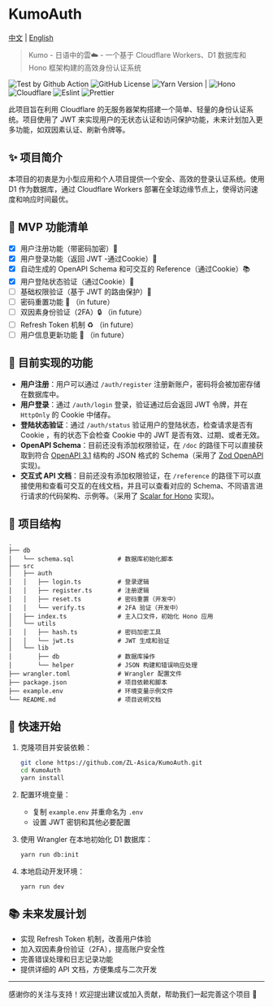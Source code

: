 # KumoAuth

[中文](./README.md) | [English](./README_EN.md)

> Kumo - 日语中的雲☁️ - 一个基于 Cloudflare Workers、D1 数据库和 Hono 框架构建的高效身份认证系统

![Test by Github Action](https://img.shields.io/github/actions/workflow/status/ZL-Asica/KumoAuth/auto-test.yml?logo=github&label=Test) ![GitHub License](https://img.shields.io/github/license/ZL-Asica/KumoAuth) ![Yarn Version](https://img.shields.io/github/package-json/packageManager/ZL-Asica/KumoAuth?label=&logo=yarn&logoColor=fff) | ![Hono](https://img.shields.io/badge/Hono-E36002?logo=hono&logoColor=fff) ![Cloudflare](https://img.shields.io/badge/Cloudflare-F38020?logo=Cloudflare&logoColor=white) ![Eslint](https://img.shields.io/badge/eslint-4B32C3?logo=eslint&logoColor=white) ![Prettier](https://img.shields.io/badge/Prettier-F7B93E?logo=Prettier&logoColor=white)

此项目旨在利用 Cloudflare 的无服务器架构搭建一个简单、轻量的身份认证系统。项目使用了 JWT 来实现用户的无状态认证和访问保护功能，未来计划加入更多功能，如双因素认证、刷新令牌等。

## ✨ 项目简介

本项目的初衷是为小型应用和个人项目提供一个安全、高效的登录认证系统。使用 D1 作为数据库，通过 Cloudflare Workers 部署在全球边缘节点上，使得访问速度和响应时间最优。

## 🎯 MVP 功能清单

- [x] 用户注册功能（带密码加密）📝
- [x] 用户登录功能（返回 JWT -通过Cookie）🔑
- [x] 自动生成的 OpenAPI Schema 和可交互的 Reference（通过Cookie）📚
- [x] 用户登陆状态验证（通过Cookie）🔄
- [ ] 基础权限验证（基于 JWT 的路由保护）🔐
- [ ] 密码重置功能 🔄 （in future）
- [ ] 双因素身份验证（2FA）🔒 （in future）
- [ ] Refresh Token 机制 ♻️ （in future）
- [ ] 用户信息更新功能 👤 （in future）

## 📜 目前实现的功能

- **用户注册**：用户可以通过 `/auth/register` 注册新账户，密码将会被加密存储在数据库中。
- **用户登录**：通过 `/auth/login` 登录，验证通过后会返回 JWT 令牌，并在 `HttpOnly` 的 Cookie 中储存。
- **登陆状态验证**：通过 `/auth/status` 验证用户的登陆状态，检查请求是否有 Cookie ，有的状态下会检查 Cookie 中的 JWT 是否有效、过期、或者无效。
- **OpenAPI Schema**：目前还没有添加权限验证，在 `/doc` 的路径下可以直接获取到符合 [OpenAPI 3.1](https://spec.openapis.org/oas/v3.1.0.html) 结构的 JSON 格式的 Schema（采用了 [Zod OpenAPI](https://hono.dev/examples/zod-openapi) 实现)。
- **交互式 API 文档**：目前还没有添加权限验证，在 `/reference` 的路径下可以直接使用和查看可交互的在线文档，并且可以查看对应的 Schema、不同语言进行请求的代码架构、示例等。（采用了 [Scalar for Hono](https://github.com/scalar/scalar/blob/main/packages/hono-api-reference/README.md) 实现)。

## 📂 项目结构

```plaintext
.
├── db
│   └── schema.sql            # 数据库初始化脚本
├── src
│   ├── auth
│   │   ├── login.ts          # 登录逻辑
│   │   ├── register.ts       # 注册逻辑
│   │   ├── reset.ts          # 密码重置（开发中）
│   │   └── verify.ts         # 2FA 验证（开发中）
│   ├── index.ts              # 主入口文件，初始化 Hono 应用
│   └── utils
│   │   ├── hash.ts           # 密码加密工具
│   │   └── jwt.ts            # JWT 生成和验证
│   └── lib
│       ├── db                # 数据库操作
│       └── helper            # JSON 构建和错误响应处理
├── wrangler.toml             # Wrangler 配置文件
├── package.json              # 项目依赖和脚本
├── example.env               # 环境变量示例文件
└── README.md                 # 项目说明文档
```

## 🚀 快速开始

1. 克隆项目并安装依赖：

   ```bash
   git clone https://github.com/ZL-Asica/KumoAuth.git
   cd KumoAuth
   yarn install
   ```

2. 配置环境变量：

   - 复制 `example.env` 并重命名为 `.env`
   - 设置 JWT 密钥和其他必要配置

3. 使用 Wrangler 在本地初始化 D1 数据库：

   ```bash
   yarn run db:init
   ```

4. 本地启动开发环境：

   ```bash
   yarn run dev
   ```

## 📚 未来发展计划

- 实现 Refresh Token 机制，改善用户体验
- 加入双因素身份验证（2FA），提高账户安全性
- 完善错误处理和日志记录功能
- 提供详细的 API 文档，方便集成与二次开发

---

感谢你的关注与支持！欢迎提出建议或加入贡献，帮助我们一起完善这个项目 🙌
